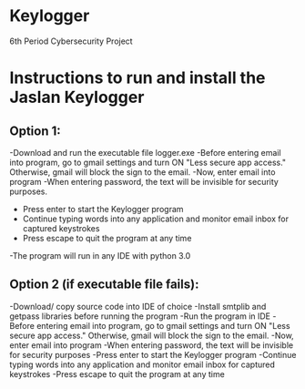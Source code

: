 # Keylogger
6th Period Cybersecurity Project

# Instructions to run and install the Jaslan Keylogger
## Option 1:
-Download and run the executable file logger.exe
-Before entering email into program, go to gmail settings and turn ON "Less secure app access." Otherwise, gmail will block the sign to the email. 
-Now, enter email into program
-When entering password, the text will be invisible for security purposes.
- Press enter to start the Keylogger program
- Continue typing words into any application and monitor email inbox for captured keystrokes
- Press escape to quit the program at any time

 -The program will run in any IDE with python 3.0 
## Option 2 (if executable file fails):
-Download/ copy source code into IDE of choice
-Install smtplib and getpass libraries before running the program
-Run the program in IDE
-Before entering email into program, go to gmail settings and turn ON "Less secure app access." Otherwise, gmail will block the sign to the email. 
-Now, enter email into program
-When entering password, the text will be invisible for security purposes
-Press enter to start the Keylogger program
-Continue typing words into any application and monitor email inbox for captured keystrokes
-Press escape to quit the program at any time
